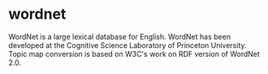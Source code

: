 # wordnet
WordNet is a large lexical database for English. WordNet has been developed at the Cognitive Science Laboratory of Princeton University. Topic map conversion is based on W3C's work on RDF version of WordNet 2.0.
